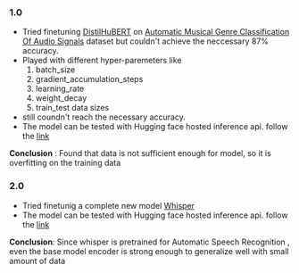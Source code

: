 ### 1.0
- Tried finetuning [DistilHuBERT]() on [Automatic Musical Genre Classification Of Audio Signals]() dataset but couldn't achieve the neccessary 87% accuracy.
- Played with different hyper-paremeters like
  1. batch_size
  2. gradient_accumulation_steps
  3. learning_rate
  4. weight_decay
  5. train_test data sizes
- still coundn't reach the necessary accuracy.
- The model can be tested with Hugging face hosted inference api.
follow the [link](https://huggingface.co/iammartian0/distilhubert-finetuned-gtzan)

**Conclusion** : Found that data is not sufficient enough for model, so it is overfitting on the training data

### 2.0
- Tried finetunig a complete new model [Whisper](https://huggingface.co/openai/whisper-base)  
- The model can be tested with Hugging face hosted inference api.
follow the [link](https://huggingface.co/iammartian0/whisper-base-finetuned-gtzan)

**Conclusion**: Since whisper is pretrained for Automatic Speech Recognition , even the base model encoder is strong enough to generalize well with small amount of data
